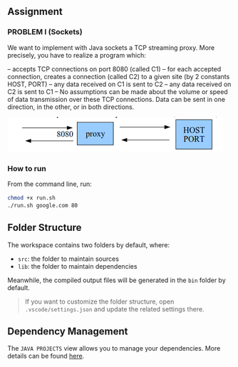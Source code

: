 ## Assignment

### PROBLEM I (Sockets)

We want to implement with Java sockets a TCP streaming proxy. More precisely, you have to realize a
program which:

– accepts TCP connections on port 8080 (called C1)
– for each accepted connection, creates a connection (called C2) to a given site (by 2 constants HOST, PORT)
– any data received on C1 is sent to C2
– any data received on C2 is sent to C1
– No assumptions can be made about the volume or speed of data transmission over these TCP
connections. Data can be sent in one direction, in the other, or in both directions.

![](images/2023-03-31-15-56-40.png)

### How to run

From the command line, run:

```bash
chmod +x run.sh
./run.sh google.com 80
```
## Folder Structure

The workspace contains two folders by default, where:

- `src`: the folder to maintain sources
- `lib`: the folder to maintain dependencies

Meanwhile, the compiled output files will be generated in the `bin` folder by default.

> If you want to customize the folder structure, open `.vscode/settings.json` and update the related settings there.

## Dependency Management

The `JAVA PROJECTS` view allows you to manage your dependencies. More details can be found [here](https://github.com/microsoft/vscode-java-dependency#manage-dependencies).

